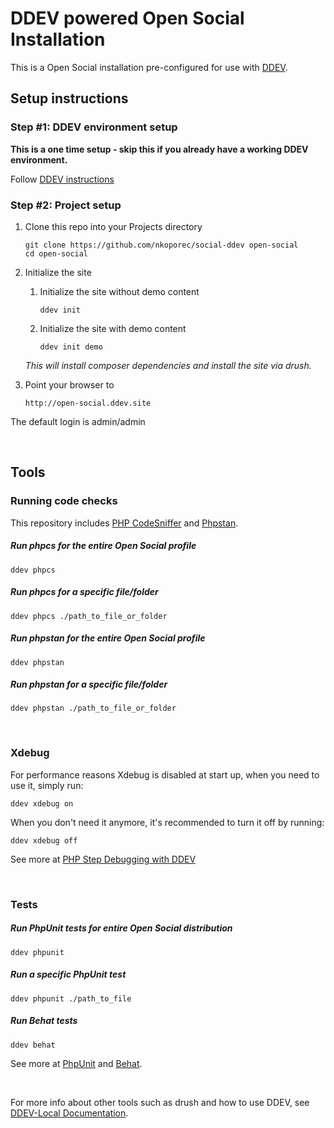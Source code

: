 # DDEV powered Open Social Installation

This is a Open Social installation pre-configured for use with [DDEV](https://github.com/drud/ddev).

## Setup instructions

### Step #1: DDEV environment setup

**This is a one time setup - skip this if you already have a working DDEV environment.**

Follow [DDEV instructions](https://ddev.readthedocs.io/en/stable/)


### Step #2: Project setup

1. Clone this repo into your Projects directory

    ```
    git clone https://github.com/nkoporec/social-ddev open-social
    cd open-social
    ```

2. Initialize the site
    1. Initialize the site without demo content
    
        ```
        ddev init
        ```
    
    2. Initialize the site with demo content
    
        ```
        ddev init demo
        ```
    
    
   _This will install composer dependencies and install the site via drush._


3. Point your browser to

    ```
    http://open-social.ddev.site
    ```

The default login is admin/admin

<br>

## Tools

### Running code checks

 This repository includes [PHP CodeSniffer](https://github.com/squizlabs/PHP_CodeSniffer) and [Phpstan](https://github.com/phpstan/phpstan).
 
 ##### Run phpcs for the entire Open Social profile
    
    ddev phpcs
   
   

 ##### Run phpcs for a specific file/folder

    
    ddev phpcs ./path_to_file_or_folder
  

 ##### Run phpstan for the entire Open Social profile


    ddev phpstan


 ##### Run phpstan for a specific file/folder


    ddev phpstan ./path_to_file_or_folder
    

<br>

### Xdebug

For performance reasons Xdebug is disabled at start up, when you need to use it, simply run:

```
ddev xdebug on
```

When you don't need it anymore, it's recommended to turn it off by running:

```
ddev xdebug off
```

See more at [PHP Step Debugging with DDEV](https://ddev.readthedocs.io/en/stable/users/step-debugging/)


<br>

### Tests

   ##### Run PhpUnit tests for entire Open Social distribution

    
    ddev phpunit
    
    
   ##### Run a specific PhpUnit test


    ddev phpunit ./path_to_file
   
    
   ##### Run Behat tests

  
    ddev behat
   
    
See more at [PhpUnit](https://phpunit.de/) and [Behat](https://docs.behat.org/en/latest/).

<br>

For more info about other tools such as drush and how to use DDEV, see [DDEV-Local Documentation](https://ddev.readthedocs.io/en/stable/).
